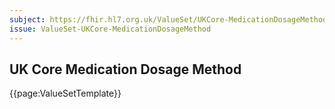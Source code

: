 ```yaml
---
subject: https://fhir.hl7.org.uk/ValueSet/UKCore-MedicationDosageMethod
issue: ValueSet-UKCore-MedicationDosageMethod
---
```

## UK Core Medication Dosage Method

{{page:ValueSetTemplate}}